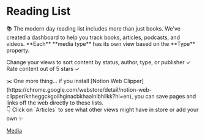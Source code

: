 # Reading List

<aside>
📚 The modern day reading list includes more than just books. We've created a dashboard to help you track books, articles, podcasts, and videos. **Each** **media type** has its own view based on the **Type** property. 

Change your views to sort content by status, author, type, or publisher ✓
Rate content out of 5 stars ✓

</aside>

<aside>
✂️ One more thing... if you install [Notion Web Clipper](https://chrome.google.com/webstore/detail/notion-web-clipper/knheggckgoiihginacbkhaalnibhilkk?hl=en), you can save pages and links off the web directly to these lists.

</aside>

<aside>
👇 Click on `Articles` to see what other views might have in store or add your own ✨

</aside>

[Media](Reading%20Li%2068277/Media%20cbc9e.csv)